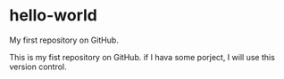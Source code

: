 # hello-world
My first repository on GitHub.

This is my fist repository on GitHub. if I hava some porject, I will use this version control.
